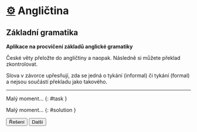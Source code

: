 [//]: # (##NAME## anglictina-zakladni-gramatika)
[//]: # (##DESCRIPTION## Aplikace: Angličtina: Základní gramatika)
[//]: # (##APICALL## genrandomtask.cgi?anglictina-zakladni-gramatika)

# [&#9881;](/aplikace.html) Angličtina
## Základní gramatika

**Aplikace na procvičení základů anglické gramatiky**

České věty přeložte do angličtiny a naopak. Následně si můžete překlad zkontrolovat. 

Slova v závorce upřesňují, zda se jedná o tykání (informal) či tykání (formal)
a nejsou součástí překladu jako takového.
******************************************************************************

Malý moment...
{: #task }

Malý moment...
{: #solution }

<button onclick="toggleSolution()">Řešení</button>
<button onclick="getTask()">Další</button>
